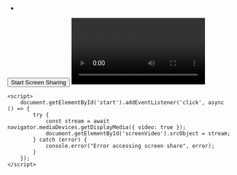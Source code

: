 - <!DOCTYPE html>
<html lang="en">
<head>
    <meta charset="UTF-8">
    <title>Screen Mirroring Demo</title>
</head>
<body>
    <button id="start">Start Screen Sharing</button>
    <video id="screenVideo" autoplay></video>
    
    <script>
        document.getElementById('start').addEventListener('click', async () => {
            try {
                const stream = await navigator.mediaDevices.getDisplayMedia({ video: true });
                document.getElementById('screenVideo').srcObject = stream;
            } catch (error) {
                console.error("Error accessing screen share", error);
            }
        });
    </script>
</body>
</html>

